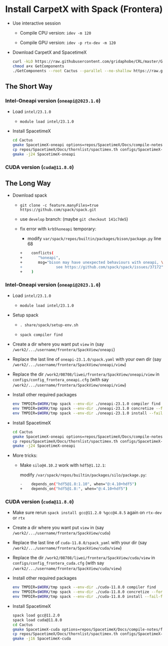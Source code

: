 # Install CarpetX with Spack (Frontera)

* Use interactive session

    - Compile CPU version: `idev -m 120`

    - Compile GPU version: `idev -p rtx-dev -m 120`

* Download CarpetX and SpacetimeX

    ```bash
    curl -kLO https://raw.githubusercontent.com/gridaphobe/CRL/master/GetComponents
    chmod a+x GetComponents
    ./GetComponents --root Cactus --parallel --no-shallow https://raw.githubusercontent.com/lwJi/SpacetimeX/main/Docs/thornlist/spacetimex.th
    ```


## The Short Way

### Intel-Oneapi version (`oneapi@2023.1.0`)

* Load `intel/23.1.0`

    - `module load intel/23.1.0`

* Install SpacetimeX

    ```bash
    cd Cactus
    gmake SpacetimeX-oneapi options=repos/SpacetimeX/Docs/compile-notes/frontera/configs/config_frontera_oneapi.cfg
    cp repos/SpacetimeX/Docs/thornlist/spactimex.th configs/SpacetimeX-oneapi/ThornList
    gmake -j24 SpacetimeX-oneapi
    ```

### CUDA version (`cuda@11.8.0`)


## The Long Way

* Download spack

    - `git clone -c feature.manyFiles=true https://github.com/spack/spack.git`
    
    - use `develop` branch: (maybe `git checkout 141c7de5`)

    - fix error with `krb5%oneapi` temporary:
        * modify `var/spack/repos/builtin/packages/bison/package.py` line 68
        ```bash
        +    conflicts(
        +       "%oneapi",
        +       msg="bison may have unexpected behaviours with oneapi, \
        +               see https://github.com/spack/spack/issues/37172",
        +    )
        ```

### Intel-Oneapi version (`oneapi@2023.1.0`)

* Load `intel/23.1.0`

    - `module load intel/23.1.0`

* Setup spack

    - `. share/spack/setup-env.sh`
    
    - `spack compiler find`

* Create a dir where you want put `view` in (say `/work2/.../username/frontera/SpackView/oneapi`)

* Replace the last line of `oneapi-23.1.0/spack.yaml` with your own dir (say `/work2/.../username/frontera/SpackView/oneapi/view`)

* Replace the dir `/work2/08708/liwei/frontera/SpackView/oneapi/view` in `configs/config_frontera_oneapi.cfg` (with say `/work2/.../username/frontera/SpackView/oneapi/view`)

* Install other required packages

    ```bash
    env TMPDIR=$WORK/tmp spack --env-dir ./oneapi-23.1.0 compiler find
    env TMPDIR=$WORK/tmp spack --env-dir ./oneapi-23.1.0 concretize --force
    env TMPDIR=$WORK/tmp spack --env-dir ./oneapi-23.1.0 install --fail-fast
    ```

* Install SpacetimeX

    ```bash
    cd Cactus
    gmake SpacetimeX-oneapi options=repos/SpacetimeX/Docs/compile-notes/frontera/configs/config_frontera_oneapi.cfg
    cp repos/SpacetimeX/Docs/thornlist/spactimex.th configs/SpacetimeX-oneapi/ThornList
    gmake -j24 SpacetimeX-oneapi
    ```

* More tricks:

    * Make `silo@4.10.2` work with `hdf5@1.12.1`:
    
        modify `/var/spack/repos/builtin/packages/silo/package.py`:

        ```bash
        -    depends_on("hdf5@1.8:1.10", when="@:4.10+hdf5")
        +    depends_on("hdf5@1.8:", when="@:4.10+hdf5")
        ```


### CUDA version (`cuda@11.8.0`)

* Make sure rerun `spack install gcc@11.2.0 %gcc@4.8.5` again on `rtx-dev` or `rtx`

* Create a dir where you want put `view` in (say `/work2/.../username/frontera/SpackView/cuda`)

* Replace the last line of `cuda-11.8.0/spack_yaml` with your dir (say `/work2/.../username/frontera/SpackView/cuda/view`)

* Replace the dir `/work2/08708/liwei/frontera/SpackView/cuda/view` in `configs/config_frontera_cuda.cfg` (with say `/work2/.../username/frontera/SpackView/cuda/view`)

* Install other required packages

    ```bash
    env TMPDIR=$WORK/tmp spack --env-dir ./cuda-11.8.0 compiler find
    env TMPDIR=$WORK/tmp spack --env-dir ./cuda-11.8.0 concretize --force
    env TMPDIR=$WORK/tmp spack --env-dir ./cuda-11.8.0 install --fail-fast
    ```

* Install SpacetimeX

    ```bash
    spack load gcc@11.2.0
    spack load cuda@11.8.0
    cd Cactus
    gmake SpacetimeX-cuda options=repos/SpacetimeX/Docs/compile-notes/frontera/configs/config_frontera_cuda.cfg
    cp repos/SpacetimeX/Docs/thornlist/spactimex.th configs/SpacetimeX-cuda/ThornList
    gmake -j16 SpacetimeX-cuda
    ```
